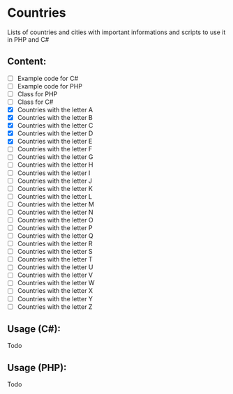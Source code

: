 # Countries
Lists of countries and cities with important informations and scripts to use it in PHP and C#

## Content:
- [ ] Example code for C#
- [ ] Example code for PHP
- [ ] Class for PHP
- [ ] Class for C#
- [x] Countries with the letter A
- [x] Countries with the letter B
- [x] Countries with the letter C
- [x] Countries with the letter D
- [x] Countries with the letter E
- [ ] Countries with the letter F
- [ ] Countries with the letter G
- [ ] Countries with the letter H
- [ ] Countries with the letter I
- [ ] Countries with the letter J
- [ ] Countries with the letter K
- [ ] Countries with the letter L
- [ ] Countries with the letter M
- [ ] Countries with the letter N
- [ ] Countries with the letter O
- [ ] Countries with the letter P
- [ ] Countries with the letter Q
- [ ] Countries with the letter R
- [ ] Countries with the letter S
- [ ] Countries with the letter T
- [ ] Countries with the letter U
- [ ] Countries with the letter V
- [ ] Countries with the letter W
- [ ] Countries with the letter X
- [ ] Countries with the letter Y
- [ ] Countries with the letter Z

## Usage (C#):
Todo

## Usage (PHP):
Todo
